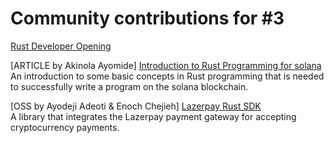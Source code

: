 # Community contributions for #3

[Rust Developer Opening](https://proximal-finch-4f9.notion.site/Rust-Developer-03afbedc6cf24b188bf9caff0581b958)

[ARTICLE by Akinola Ayomide] [Introduction to Rust Programming for solana](https://drayfocus.hashnode.dev/introduction-to-rust-programming-for-solana)<br>
An introduction to some basic concepts in Rust programming that is needed to successfully write a program on the solana blockchain.

[OSS by Ayodeji Adeoti & Enoch Chejieh] [Lazerpay Rust SDK](https://crates.io/crates/lazerpay-rust-sdk)<br>
A library that integrates the Lazerpay payment gateway for accepting cryptocurrency payments.
